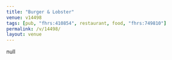 ```yaml
---
title: "Burger & Lobster"
venue: v14498
tags: [pub, "fhrs:410854", restaurant, food, "fhrs:749810"]
permalink: /v/14498/
layout: venue
---
```

null